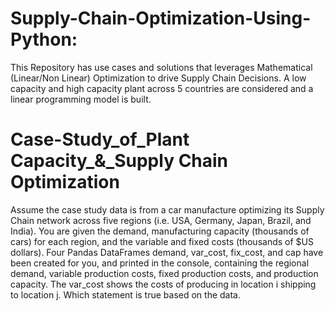 # Supply-Chain-Optimization-Using-Python:

This Repository has use cases and solutions that leverages Mathematical (Linear/Non Linear) Optimization to drive Supply Chain Decisions.
A low capacity and high capacity plant across 5 countries are considered and a linear programming model is built.

# Case-Study_of_Plant Capacity_&_Supply Chain Optimization

Assume the case study data is from a car manufacture optimizing its Supply Chain network across five regions (i.e. USA, Germany, Japan, Brazil, and India). You are given the demand, manufacturing capacity (thousands of cars) for each region, and the variable and fixed costs (thousands of $US dollars). Four Pandas DataFrames demand, var_cost, fix_cost, and cap have been created for you, and printed in the console, containing the regional demand, variable production costs, fixed production costs, and production capacity. The var_cost shows the costs of producing in location i shipping to location j. Which statement is true based on the data.

